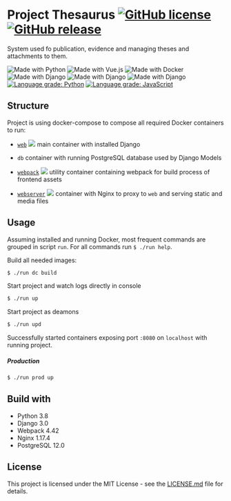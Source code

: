 # Project Thesaurus [![GitHub license](https://img.shields.io/github/license/spseol/project-thesaurus.svg)](https://github.com/spseol/project-thesaurus/blob/master/LICENSE) [![GitHub release](https://img.shields.io/github/tag/spseol/project-thesaurus.svg)](https://GitHub.com/spseol/project-thesaurus/releases/)


System used fo publication, evidence and managing theses and attachments to them. 



![Made with Python](https://img.shields.io/badge/Made%20with-Python-4584b6.svg)
![Made with Vue.js](https://img.shields.io/badge/Made%20with-Vue.js-42b883.svg)
![Made with Docker](https://img.shields.io/badge/Made%20with-Docker-0db7ed.svg)
![Made with Django](https://img.shields.io/badge/Made%20with-Django-092e20.svg)
![Made with Django](https://img.shields.io/badge/Made%20with-Webpack-8ED5FA.svg)
![Made with Django](https://img.shields.io/badge/Made%20with-PostgreSQL-cc3b03.svg)
[![Language grade: Python](https://img.shields.io/lgtm/grade/python/g/spseol/project-thesaurus.svg?logo=lgtm&logoWidth=18)](https://lgtm.com/projects/g/spseol/project-thesaurus/context:python)
[![Language grade: JavaScript](https://img.shields.io/lgtm/grade/javascript/g/spseol/project-thesaurus.svg?logo=lgtm&logoWidth=18)](https://lgtm.com/projects/g/spseol/project-thesaurus/context:javascript)



## Structure
Project is using docker-compose to compose all required Docker containers to run:
- [`web`](https://hub.docker.com/r/thejoeejoee/thesaurus-django) [![](https://images.microbadger.com/badges/version/thejoeejoee/thesaurus-django.svg)](https://microbadger.com/images/thejoeejoee/thesaurus-django) main container with installed Django 

- `db` container with running PostgreSQL database used by Django Models 

- [`webpack`](https://hub.docker.com/r/thejoeejoee/thesaurus-webpack) [![](https://images.microbadger.com/badges/version/thejoeejoee/thesaurus-webpack.svg)](https://microbadger.com/images/thejoeejoee/thesaurus-webpack) utility container containing webpack for build process of frontend assets 

- [`webserver`](https://hub.docker.com/r/thejoeejoee/thesaurus-nginx) [![](https://images.microbadger.com/badges/version/thejoeejoee/thesaurus-nginx.svg)](https://microbadger.com/images/thejoeejoee/thesaurus-nginx) container with Nginx to proxy to `web` and serving static and media files 

## Usage
Assuming installed and running Docker, most frequent commands are grouped in script `run`.
For all commands run `$ ./run help`.

Build all needed images:
```bash
$ ./run dc build
```

Start project and watch logs directly in console
```bash
$ ./run up
```

Start project as deamons
```bash
$ ./run upd
```

Successfully started containers exposing port `:8080` on `localhost` with running project.

##### Production

```bash
$ ./run prod up
```

## Build with
- Python 3.8
- Django 3.0
- Webpack 4.42
- Nginx 1.17.4
- PostgreSQL 12.0

## License
This project is licensed under the MIT License - see the [LICENSE.md](./LICENSE.md) file for details.
